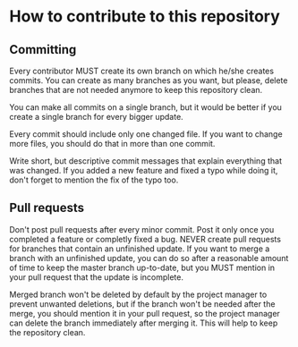# How to contribute to this repository

## Committing
  Every contributor MUST create its own branch on which he/she creates commits. You can create as many branches as you want, but please, delete branches that are not needed anymore to keep this repository clean.
  
  You can make all commits on a single branch, but it would be better if you create a single branch for every bigger update.
  
  Every commit should include only one changed file. If you want to change more files, you should do that in more than one commit.
  
  Write short, but descriptive commit messages that explain everything that was changed. If you added a new feature and fixed a typo while doing it, don't forget to mention the fix of the typo too.
  

## Pull requests
  Don't post pull requests after every minor commit. Post it only once you completed a feature or completly fixed a bug. NEVER create pull requests for branches that contain an unfinished update. If you want to merge a branch with an unfinished update, you can do so after a reasonable amount of time to keep the master branch up-to-date, but you MUST mention in your pull request that the update is incomplete.
  
  Merged branch won't be deleted by default by the project manager to prevent unwanted deletions, but if the branch won't be needed after the merge, you should mention it in your pull request, so the project manager can delete the branch immediately after merging it. This will help to keep the repository clean.
